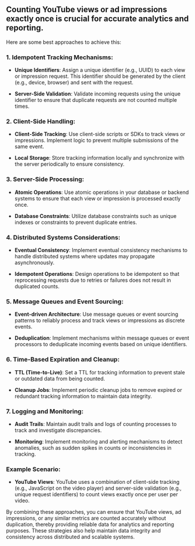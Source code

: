 ## Counting YouTube views or ad impressions exactly once is crucial for accurate analytics and reporting. 

Here are some best approaches to achieve this:

### 1. Idempotent Tracking Mechanisms:

- **Unique Identifiers**: Assign a unique identifier (e.g., UUID) to each view or impression request. This identifier should be generated by the client (e.g., device, browser) and sent with the request.
  
- **Server-Side Validation**: Validate incoming requests using the unique identifier to ensure that duplicate requests are not counted multiple times.

### 2. Client-Side Handling:

- **Client-Side Tracking**: Use client-side scripts or SDKs to track views or impressions. Implement logic to prevent multiple submissions of the same event.

- **Local Storage**: Store tracking information locally and synchronize with the server periodically to ensure consistency.

### 3. Server-Side Processing:

- **Atomic Operations**: Use atomic operations in your database or backend systems to ensure that each view or impression is processed exactly once.

- **Database Constraints**: Utilize database constraints such as unique indexes or constraints to prevent duplicate entries.

### 4. Distributed Systems Considerations:

- **Eventual Consistency**: Implement eventual consistency mechanisms to handle distributed systems where updates may propagate asynchronously.

- **Idempotent Operations**: Design operations to be idempotent so that reprocessing requests due to retries or failures does not result in duplicated counts.

### 5. Message Queues and Event Sourcing:

- **Event-driven Architecture**: Use message queues or event sourcing patterns to reliably process and track views or impressions as discrete events.

- **Deduplication**: Implement mechanisms within message queues or event processors to deduplicate incoming events based on unique identifiers.

### 6. Time-Based Expiration and Cleanup:

- **TTL (Time-to-Live)**: Set a TTL for tracking information to prevent stale or outdated data from being counted.

- **Cleanup Jobs**: Implement periodic cleanup jobs to remove expired or redundant tracking information to maintain data integrity.

### 7. Logging and Monitoring:

- **Audit Trails**: Maintain audit trails and logs of counting processes to track and investigate discrepancies.

- **Monitoring**: Implement monitoring and alerting mechanisms to detect anomalies, such as sudden spikes in counts or inconsistencies in tracking.

### Example Scenario:

- **YouTube Views**: YouTube uses a combination of client-side tracking (e.g., JavaScript on the video player) and server-side validation (e.g., unique request identifiers) to count views exactly once per user per video.

By combining these approaches, you can ensure that YouTube views, ad impressions, or any similar metrics are counted accurately without duplication, thereby providing reliable data for analytics and reporting purposes. These strategies also help maintain data integrity and consistency across distributed and scalable systems.
